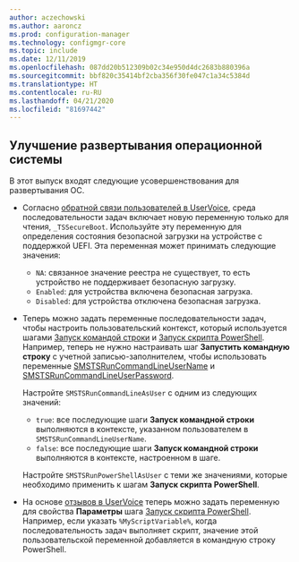 ```yaml
---
author: aczechowski
ms.author: aaroncz
ms.prod: configuration-manager
ms.technology: configmgr-core
ms.topic: include
ms.date: 12/11/2019
ms.openlocfilehash: 087dd20b512309b02c34e950d4dc2683b880396a
ms.sourcegitcommit: bbf820c35414bf2cba356f30fe047c1a34c5384d
ms.translationtype: HT
ms.contentlocale: ru-RU
ms.lasthandoff: 04/21/2020
ms.locfileid: "81697442"
---
```

## <a name="improvements-to-os-deployment"></a><a name="bkmk_osd"></a> Улучшение развертывания операционной системы

В этот выпуск входят следующие усовершенствования для развертывания ОС.

- Согласно [обратной связи пользователей в UserVoice](https://configurationmanager.uservoice.com/forums/300492-ideas/suggestions/19416577-create-an-osd-variable-for-secure-boot-smstssec), среда последовательности задач включает новую переменную только для чтения, `_TSSecureBoot`.<!--5842295--> Используйте эту переменную для определения состояния безопасной загрузки на устройстве с поддержкой UEFI. Эта переменная может принимать следующие значения:

  - `NA`: связанное значение реестра не существует, то есть устройство не поддерживает безопасную загрузку.
  - `Enabled`: для устройства включена безопасная загрузка.
  - `Disabled`: для устройства отключена безопасная загрузка.

- Теперь можно задать переменные последовательности задач, чтобы настроить пользовательский контекст, который используется шагами [Запуск командой строки](../../../../../osd/understand/task-sequence-steps.md#BKMK_RunCommandLine) и [Запуск скрипта PowerShell](../../../../../osd/understand/task-sequence-steps.md#BKMK_RunPowerShellScript).<!-- 5573175 --> Например, теперь не нужно настраивать шаг **Запустить командную строку** с учетной записью-заполнителем, чтобы использовать переменные [SMSTSRunCommandLineUserName](../../../../../osd/understand/task-sequence-variables.md#SMSTSRunCommandLineUserName) и [SMSTSRunCommandLineUserPassword](../../../../../osd/understand/task-sequence-variables.md#SMSTSRunCommandLineUserPassword).

  Настройте `SMSTSRunCommandLineAsUser` с одним из следующих значений:

  - `true`: все последующие шаги **Запуск командной строки** выполняются в контексте, указанном пользователем в `SMSTSRunCommandLineUserName`.
  - `false`: все последующие шаги **Запуск командной строки** выполняются в контексте, настроенном в шаге.

  Настройте `SMSTSRunPowerShellAsUser` с теми же значениями, которые необходимо применить к шагам **Запуск скрипта PowerShell**.

- На основе [отзывов в UserVoice](https://configurationmanager.uservoice.com/forums/300492-ideas/suggestions/38377201-pass-a-task-sequence-variable-to-powershell-script) теперь можно задать переменную для свойства **Параметры** шага [Запуск скрипта PowerShell](../../../../../osd/understand/task-sequence-steps.md#BKMK_RunPowerShellScript).<!-- 5690481 --> Например, если указать `%MyScriptVariable%`, когда последовательность задач выполняет скрипт, значение этой пользовательской переменной добавляется в командную строку PowerShell.

